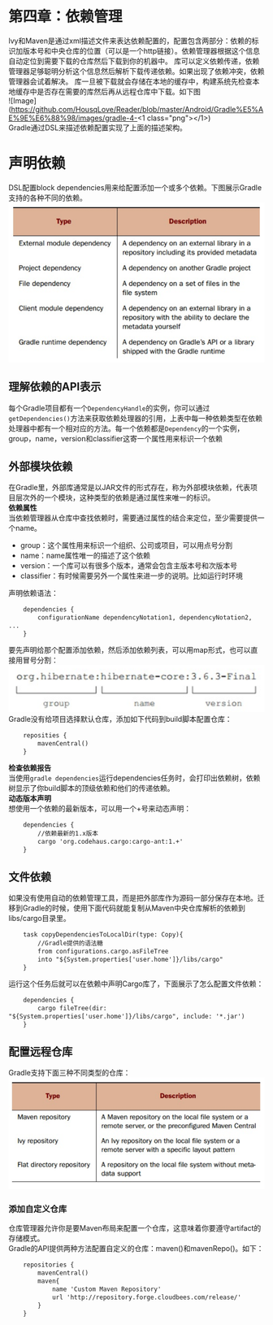 # 第四章：依赖管理 
 lvy和Maven是通过xml描述文件来表达依赖配置的，配置包含两部分：依赖的标识加版本号和中央仓库的位置（可以是一个http链接）。依赖管理器根据这个信息自动定位到需要下载的仓库然后下载到你的机器中。 
 库可以定义依赖传递，依赖管理器足够聪明分析这个信息然后解析下载传递依赖。如果出现了依赖冲突，依赖管理器会试着解决。
 库一旦被下载就会存储在本地的缓存中，构建系统先检查本地缓存中是否存在需要的库然后再从远程仓库中下载。如下图  
 ![Image](https://github.com/HousqLove/Reader/blob/master/Android/Gradle%E5%AE%9E%E6%88%98/images/gradle-4-<1 class="png"></1>)  
 Gradle通过DSL来描述依赖配置实现了上面的描述架构。
# 声明依赖
 DSL配置block dependencies用来给配置添加一个或多个依赖。下图展示Gradle支持的各种不同的依赖。   
 ![Image](https://github.com/HousqLove/Reader/blob/master/Android/Gradle%E5%AE%9E%E6%88%98/images/gradle-4-2.png)  
## 理解依赖的API表示 
 每个Gradle项目都有一个```DependencyHandle```的实例，你可以通过```getDependencies()```方法来获取依赖处理器的引用，上表中每一种依赖类型在依赖处理器中都有一个相对应的方法。每一个依赖都是```Dependency```的一个实例，group，name，version和classifier这寄一个属性用来标识一个依赖
## 外部模块依赖
 在Gradle里，外部库通常是以JAR文件的形式存在，称为外部模块依赖，代表项目层次外的一个模块，这种类型的依赖是通过属性来唯一的标识。  
 **依赖属性**  
 当依赖管理器从仓库中查找依赖时，需要通过属性的结合来定位，至少需要提供一个name。

- group：这个属性用来标识一个组织、公司或项目，可以用点号分割
- name：name属性唯一的描述了这个依赖
- version：一个库可以有很多个版本，通常会包含主版本号和次版本号
- classifier：有时候需要另外一个属性来进一步的说明。比如运行时环境  

 声明依赖语法：
```
	dependencies {
		configurationName dependencyNotation1, dependencyNotation2, ...
	}
```
 要先声明给那个配置添加依赖，然后添加依赖列表，可以用map形式，也可以直接用冒号分割：  
 ![Image](https://github.com/HousqLove/Reader/blob/master/Android/Gradle%E5%AE%9E%E6%88%98/images/gradle-4-3.png)  
 Gradle没有给项目选择默认仓库，添加如下代码到build脚本配置仓库：
```
	reposities {
		mavenCentral()
	}
```  
 **检查依赖报告**  
 当使用```gradle dependencies```运行dependencies任务时，会打印出依赖树，依赖树显示了你build脚本的顶级依赖和他们的传递依赖。  
 **动态版本声明**  
 想使用一个依赖的最新版本，可以用一个+号来动态声明：
```
	dependencies {
		//依赖最新的1.x版本
		cargo 'org.codehaus.cargo:cargo-ant:1.+'
	}
```

## 文件依赖
 如果没有使用自动的依赖管理工具，而是把外部库作为源码一部分保存在本地。迁移到Gradle的时候，使用下面代码就能复制从Maven中央仓库解析的依赖到libs/cargo目录里。
```
	task copyDependenciesToLocalDir(type: Copy){
		//Gradle提供的语法糖
		from configurations.cargo.asFileTree
		into "${System.properties['user.home']}/libs/cargo"
	}
```
 运行这个任务后就可以在依赖中声明Cargo库了，下面展示了怎么配置文件依赖：
```
	dependencies {
		cargo fileTree(dir: "${System.properties['user.home']}/libs/cargo", include: '*.jar')
	}
```
## 配置远程仓库
 Gradle支持下面三种不同类型的仓库：  
 ![Image](https://github.com/HousqLove/Reader/blob/master/Android/Gradle%E5%AE%9E%E6%88%98/images/gradle-4-4.png)    
### 添加自定义仓库
 仓库管理器允许你是要Maven布局来配置一个仓库，这意味着你要遵守artifact的存储模式。  
 Gradle的API提供两种方法配置自定义的仓库：maven()和mavenRepo()。如下：  
```
 	repositories {
 		mavenCentral()
 		maven{
 			name 'Custom Maven Repository'
 			url 'http://repository.forge.cloudbees.com/release/'
 		}
	}
```
